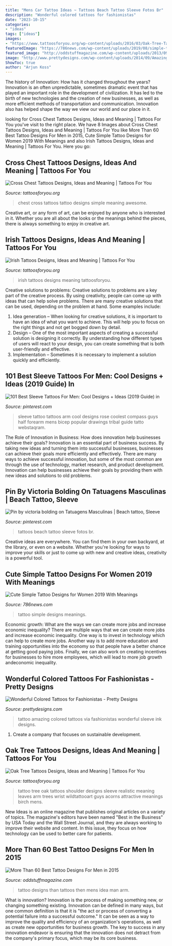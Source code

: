 ```yaml
---
title: "Mens Car Tattoo Ideas ~ Tattoos Beach Tattoo Sleeve Fotos Br"
description: "Wonderful colored tattoos for fashionistas"
date: "2023-10-15"
categories:
- "ideas"
tags: ["ideas"]
images:
- "https://www.tattoosforyou.org/wp-content/uploads/2016/03/Oak-Tree-Tattoo-Shoulder.jpg"
featuredImage: "https://786news.com/wp-content/uploads/2019/08/simple-tattoo-designs-for-women-12.jpg"
featured_image: "http://oddstuffmagazine.com/wp-content/uploads/2013/09/Best-tattoo-designs-for-Men-24-421x800.jpg"
image: "http://www.prettydesigns.com/wp-content/uploads/2014/09/Amazing-Colored-Tattoo-for-Men.jpg"
ShowToc: true
author: "Arjun Koss"
---
```



The history of Innovation: How has it changed throughout the years?
Innovation is an often unpredictable, sometimes dramatic event that has played an important role in the development of civilization. It has led to the birth of new technologies and the creation of new businesses, as well as more efficient methods of transportation and communication. Innovation also has helped shape the way we view our world and our place in it.

	

		
looking for Cross Chest Tattoos Designs, Ideas and Meaning | Tattoos For You you've visit to the right place. We have 8 Images about Cross Chest Tattoos Designs, Ideas and Meaning | Tattoos For You like More Than 60 Best Tattoo Designs For Men in 2015, Cute Simple Tattoo Designs for Women 2019 With Meanings and also Irish Tattoos Designs, Ideas and Meaning | Tattoos For You. Here you go:
		
    
## Cross Chest Tattoos Designs, Ideas And Meaning | Tattoos For You

<img loading=lazy src="https://www.tattoosforyou.org/wp-content/uploads/2017/09/Cross-On-Chest-Tattoo.jpg" onerror="this.onerror=null;this.src='https://tse2.mm.bing.net/th?id=OIP.Zpgs7uRAymRq9tIAdkhHDwHaLH&amp;pid=15.1';" alt="Cross Chest Tattoos Designs, Ideas and Meaning | Tattoos For You">

_Source: tattoosforyou.org_

>chest cross tattoos tattoo designs simple meaning awesome. 

	

Creative art, or any form of art, can be enjoyed by anyone who is interested in it. Whether you are all about the looks or the meanings behind the pieces, there is always something to enjoy in creative art.

    
## Irish Tattoos Designs, Ideas And Meaning | Tattoos For You

<img loading=lazy src="http://www.tattoosforyou.org/wp-content/uploads/2013/09/Irish-Tattoos.jpg" onerror="this.onerror=null;this.src='https://tse2.mm.bing.net/th?id=OIP.g3j0J4SO1eTzMo4AS47E-AHaJ4&amp;pid=15.1';" alt="Irish Tattoos Designs, Ideas and Meaning | Tattoos For You">

_Source: tattoosforyou.org_

>irish tattoos designs meaning tattoosforyou. 

	

Creative solutions to problems:
Creative solutions to problems are a key part of the creative process. By using creativity, people can come up with ideas that can help solve problems. There are many creative solutions that can be used, depending on the problem at hand. Some examples include:
1. Idea generation – When looking for creative solutions, it is important to have an idea of what you want to achieve. This will help you to focus on the right things and not get bogged down by detail.
2. Design – One of the most important aspects of creating a successful solution is designing it correctly. By understanding how different types of users will react to your design, you can create something that is both user-friendly and effective.
3. Implementation – Sometimes it is necessary to implement a solution quickly and efficiently.

    
## 101 Best Sleeve Tattoos For Men: Cool Designs + Ideas (2019 Guide) In

<img loading=lazy src="https://i.pinimg.com/736x/76/8e/4e/768e4ef6b3bf66e2a6367e3c5b41bd67.jpg" onerror="this.onerror=null;this.src='https://tse2.mm.bing.net/th?id=OIP.4SLfXFo9R5MZ49fgL2zWaQHaHa&amp;pid=15.1';" alt="101 Best Sleeve Tattoos For Men: Cool Designs + Ideas (2019 Guide) in">

_Source: pinterest.com_

>sleeve tattoo tattoos arm cool designs rose coolest compass guys half forearm mens bicep popular drawings tribal guide tatto webstaqram. 

	

The Role of Innovation in Business: How does innovation help businesses achieve their goals?
Innovation is an essential part of business success. By taking new ideas and turning them into successful businesses, businesses can achieve their goals more efficiently and effectively. There are many ways to achieve successful innovation, but some of the most common are through the use of technology, market research, and product development. Innovation can help businesses achieve their goals by providing them with new ideas and solutions to old problems.

    
## Pin By Victoria Bolding On Tatuagens Masculinas | Beach Tattoo, Sleeve

<img loading=lazy src="https://i.pinimg.com/736x/91/08/3a/91083a1f02ca17a2fa6520dcd5b49fe8.jpg" onerror="this.onerror=null;this.src='https://tse4.mm.bing.net/th?id=OIP.lnrnu_Sqlq5vlWzXl5PYUwHaNV&amp;pid=15.1';" alt="Pin by victoria bolding on Tatuagens Masculinas | Beach tattoo, Sleeve">

_Source: pinterest.com_

>tattoos beach tattoo sleeve fotos br. 

	

Creative ideas are everywhere. You can find them in your own backyard, at the library, or even on a website. Whether you're looking for ways to improve your skills or just to come up with new and creative ideas, creativity is a powerful tool.

    
## Cute Simple Tattoo Designs For Women 2019 With Meanings

<img loading=lazy src="https://786news.com/wp-content/uploads/2019/08/simple-tattoo-designs-for-women-12.jpg" onerror="this.onerror=null;this.src='https://tse4.mm.bing.net/th?id=OIP.I2TG9dAQhyOLObwZ0qkAtAHaJ3&amp;pid=15.1';" alt="Cute Simple Tattoo Designs for Women 2019 With Meanings">

_Source: 786news.com_

>tattoo simple designs meanings. 

	

Economic growth: What are the ways we can create more jobs and increase economic inequality?
There are multiple ways that we can create more jobs and increase economic inequality. One way is to invest in technology which can help to create more jobs. Another way is to add more education and training opportunities into the economy so that people have a better chance at getting good paying jobs. Finally, we can also work on creating incentives for businesses to hire more employees, which will lead to more job growth andeconomic inequality.

    
## Wonderful Colored Tattoos For Fashionistas - Pretty Designs

<img loading=lazy src="http://www.prettydesigns.com/wp-content/uploads/2014/09/Amazing-Colored-Tattoo-for-Men.jpg" onerror="this.onerror=null;this.src='https://tse4.mm.bing.net/th?id=OIP.ZZtABqboai9zkmCt3_UYDwHaNO&amp;pid=15.1';" alt="Wonderful Colored Tattoos for Fashionistas - Pretty Designs">

_Source: prettydesigns.com_

>tattoo amazing colored tattoos via fashionistas wonderful sleeve ink designs. 

	

1. Create a company that focuses on sustainable development.

    
## Oak Tree Tattoos Designs, Ideas And Meaning | Tattoos For You

<img loading=lazy src="https://www.tattoosforyou.org/wp-content/uploads/2016/03/Oak-Tree-Tattoo-Shoulder.jpg" onerror="this.onerror=null;this.src='https://tse4.mm.bing.net/th?id=OIP.YPzHcfT8rqrG2IygVS6dDQHaHa&amp;pid=15.1';" alt="Oak Tree Tattoos Designs, Ideas and Meaning | Tattoos For You">

_Source: tattoosforyou.org_

>tattoo tree oak tattoos shoulder designs sleeve realistic meaning leaves arm trees wrist wildtattooart guys acorns attractive meanings birch mens. 

	

New Ideas is an online magazine that publishes original articles on a variety of topics. The magazine's editors have been named "Best in the Business" by USA Today and the Wall Street Journal, and they are always working to improve their website and content. In this issue, they focus on how technology can be used to better care for patients.

    
## More Than 60 Best Tattoo Designs For Men In 2015

<img loading=lazy src="http://oddstuffmagazine.com/wp-content/uploads/2013/09/Best-tattoo-designs-for-Men-24-421x800.jpg" onerror="this.onerror=null;this.src='https://tse1.mm.bing.net/th?id=OIP.SF5qB5LXn8Nggv4b1Gq7jQAAAA&amp;pid=15.1';" alt="More Than 60 Best Tattoo Designs For Men in 2015">

_Source: oddstuffmagazine.com_

>tattoo designs than tattoos then mens idea man arm. 

	

What is innovation?
Innovation is the process of making something new, or changing something existing. Innovation can be defined in many ways, but one common definition is that it is "the act or process of converting a potential failure into a successful outcome." 
It can be seen as a way to improve the quality and efficiency of an organization's operations, as well as create new opportunities for business growth. 
The key to success in any innovation endeavor is ensuring that the innovation does not detract from the company's primary focus, which may be its core business.

